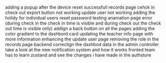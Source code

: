 adding a popup after the device reset successfull
records page cehck in check out 
export button not working 
update user not working 
adding the holidy for individual users
reset password testing 
anamation page error (during check in the check in time is visible and during check out the check out time is visible only)
addign a back button on all the pages
adding the color gradient to the dashbord card
updating the teacher info page with more information 
enhancing the update user page 
removing the role in the records page 
backend correctign the dashbod data in the admin controller
take a look at the new notification system and how it works 
fronted team has to learn zustand and see the changes i have made in the authstore 